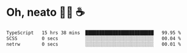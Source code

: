 # Oh, neato 🧑‍💻 ☕

<!--START_SECTION:waka-->

```txt
TypeScript   15 hrs 38 mins  █████████████████████████   99.95 %
SCSS         0 secs          ░░░░░░░░░░░░░░░░░░░░░░░░░   00.04 %
netrw        0 secs          ░░░░░░░░░░░░░░░░░░░░░░░░░   00.01 %
```

<!--END_SECTION:waka-->
